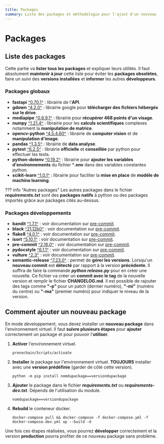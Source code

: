 ```yaml
---
title: Packages
summary: Liste des packages et méthodologie pour l'ajout d'un nouveau
---
```


# Packages

## Liste des packages

Cette partie va **lister tous les packages** et expliquer leurs utilités. Il faut absolument **maintenir à jour** cette liste pour éviter les **packages obsolètes**, faire un suivi des **versions installées** et **informer** les autres **développeurs**.

### Packages globaux

- **fastapi** [^0.70.1^](https://fastapi.tiangolo.com/) : librairie de l'**API**.
- **gdown** [^4.2.0^](https://github.com/wkentaro/gdown) : librairie google pour **télécharger des fichiers hébergés sur le drive**.
- **mediapipe** [^0.8.9.1^](https://mediapipe.dev/) : librairie pour **récupérer 468 points d'un visage**.
- **numpy** [^1.21.4^](https://numpy.org/) : librairie pour les **calculs scientifiques** complexes notamment la **manipulation de matrice**.
- **opencv-python** [^4.5.4.60^](https://opencv.org/) : librairie de **computer vision** et de **manipulation d'image**.
- **pandas** [^1.3.5^](https://pandas.pydata.org/) : librairie de **data analyse**.
- **pytest** [^6.2.5^](https://docs.pytest.org/en/6.2.x/) : librairie **officielle** et **conseillée** par python pour effectuer les tests.
- **python-dotenv** [^0.19.2^](https://pypi.org/project/python-dotenv/) : librairie pour **ajouter les variables d'environnements** du fichier ***.env** dans des variables constantes python.
- **scikit-learn** [^1.0.1^](https://scikit-learn.org/stable/) : librairie pour faciliter la **mise en place** de **modèle de machine learning**.

??? info "Autres packages"
    Les autres packages dans le fichier ***requirements.txt*** sont des **packages natifs** à python ou des packages importés grâce aux packages cités au-dessus.

### Packages développements

- **bandit** [^1.7.1^]() : voir documentation sur [pre-commit](../configuration/pre_commit.md).
- **black** [^21.12b0^]() : voir documentation sur [pre-commit](../configuration/pre_commit.md).
- **flake8** [^4.0.1^]() : voir documentation sur [pre-commit](../configuration/pre_commit.md).
- **isort** [^5.10.1^]() : voir documentation sur [pre-commit](../configuration/pre_commit.md).
- **pre-commit** [^2.16.0^]() : voir documentation sur [pre-commit](../configuration/pre_commit.md).
- **pydocstyle** [^6.1.1^]() : voir documentation sur [pre-commit](../configuration/pre_commit.md).
- **vulture** [^2.3^]() : voir documentation sur [pre-commit](../configuration/pre_commit.md).
- **semantic-release** [^7.23.0^]() : permet de **gérer les versions**. Lorsqu'un **nouveau commit** est **détecté** par rapport à la version **précédente**. Il suffira de faire la commande ***python release.py*** pour en créer une nouvelle. Ce fichier va créer un **commit avec le tag** de la nouvelle version et remplir le fichier **CHANGELOG.md**. Il est possible de rajouter des tags comme **"-p"** pour un patch (dernier numéro), **"-mi"** (numéro du centre) ou **"-ma"** (premier numéro) pour indiquer le niveau de la version.

## Comment ajouter un nouveau package

En mode développement, vous devez installer un **nouveau package** dans l'environnement virtuel. Il faut **suivre plusieurs étapes** pour **ajouter** correctement un package et pour pouvoir l'**utiliser**.

1. **Activer** l'environnement virtuel.
    ```shell
    pronochain/Scripts/activate
    ```


2. **Installer** le package sur l'environnement virtuel. **TOUJOURS** installer avec une **version prédéfinie** (garder de côté cette version).
    ```shell
    python -m pip install nomdupackage==versiondupackage
    ```

3. **Ajouter** le package dans le fichier ***requirements.txt*** ou ***requirements-dev.txt***. Dépends de l'utilisation du module.
    ```text
    nomdupackage==versiondupackage
    ```

4. **Rebuild** le conteneur docker.
    ```shell
    docker-compose pull && docker-compose -f docker-compose.yml -f docker-compose.dev.yml up --build -d
    ```

Une fois ces étapes réalisées, vous pourrez **développer** correctement et la version **production** pourra profiter de ce nouveau package sans problème.
